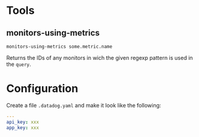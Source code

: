 # Tools

## monitors-using-metrics

```
monitors-using-metrics some.metric.name
```

Returns the IDs of any monitors in wich the given regexp pattern is used in the `query`.

# Configuration

Create a file `.datadog.yaml` and make it look like the following:

```yaml
---
api_key: xxx
app_key: xxx
```
